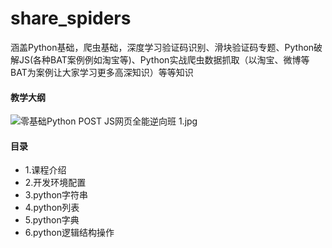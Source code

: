 # share_spiders
涵盖Python基础，爬虫基础，深度学习验证码识别、滑块验证码专题、Python破解JS(各种BAT案例例如淘宝等)、Python实战爬虫数据抓取（以淘宝、微博等BAT为案例让大家学习更多高深知识）等等知识
#### 教学大纲
![零基础Python POST JS网页全能逆向班 _1_.jpg](https://i.loli.net/2020/10/01/XebQHU8zv9p2gE5.jpg)
#### 目录
- 1.课程介绍
- 2.开发环境配置
- 3.python字符串
- 4.python列表
- 5.python字典
- 6.python逻辑结构操作